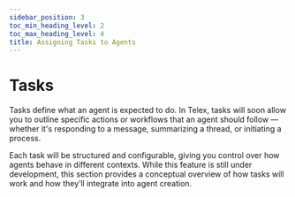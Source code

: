 ```yaml
---
sidebar_position: 3
toc_min_heading_level: 2
toc_max_heading_level: 4
title: Assigning Tasks to Agents
---
```


# Tasks

Tasks define what an agent is expected to do. In Telex, tasks will soon allow you to outline specific actions or workflows that an agent should follow — whether it's responding to a message, summarizing a thread, or initiating a process.

Each task will be structured and configurable, giving you control over how agents behave in different contexts. While this feature is still under development, this section provides a conceptual overview of how tasks will work and how they’ll integrate into agent creation.